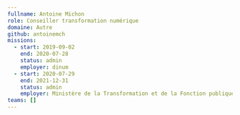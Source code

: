 ```yaml
---
fullname: Antoine Michon
role: Conseiller transformation numérique
domaine: Autre
github: antoinemch
missions:
  - start: 2019-09-02
    end: 2020-07-28
    status: admin
    employer: dinum
  - start: 2020-07-29
    end: 2021-12-31
    status: admin
    employer: Ministère de la Transformation et de la Fonction publiques
teams: []
---
```

